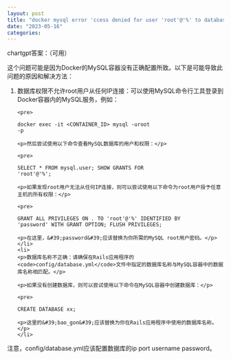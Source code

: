 ```yaml
---
layout: post
title: "docker mysql error 'ccess denied for user 'root'@'%' to database xx '"
date: "2023-05-16"
categories: 
---
```

<p>chartgpt答案：（可用）</p>

<p>这个问题可能是因为Docker的MySQL容器没有正确配置所致。以下是可能导致此问题的原因和解决方法：</p>

<ol>
	<li>
	<p>数据库权限不允许root用户从任何IP连接：可以使用MySQL命令行工具登录到Docker容器内的MySQL服务，例如：</p>

	<pre>
<code>docker exec -it &lt;CONTAINER_ID&gt; mysql -uroot -p</code></pre>

	<p>然后尝试使用以下命令查看MySQL数据库的用户和权限：</p>

	<pre>
<code>SELECT * FROM mysql.user;
SHOW GRANTS FOR &#39;root&#39;@&#39;%&#39;;</code></pre>

	<p>如果发现root用户无法从任何IP连接，则可以尝试使用以下命令为root用户授予任意主机的所有权限：</p>

	<pre>
<code>GRANT ALL PRIVILEGES ON *.* TO &#39;root&#39;@&#39;%&#39; IDENTIFIED BY &#39;password&#39; WITH GRANT OPTION;
FLUSH PRIVILEGES;</code></pre>

	<p>在这里，&#39;password&#39;应该替换为你所需的MySQL root用户密码。</p>
	</li>
	<li>
	<p>数据库名称不正确：请确保在Rails应用程序的<code>config/database.yml</code>文件中指定的数据库名称与MySQL容器中的数据库名称相匹配。</p>

	<p>如果没有创建数据库，则可以尝试使用以下命令在MySQL容器中创建数据库：</p>

	<pre>
<code>CREATE DATABASE xx;</code></pre>

	<p>这里的&#39;bao_gon&#39;应该替换为你在Rails应用程序中使用的数据库名称。</p>
	</li>
</ol>

<p>注意，config/database.yml应该配置数据库的ip port username password。</p>

